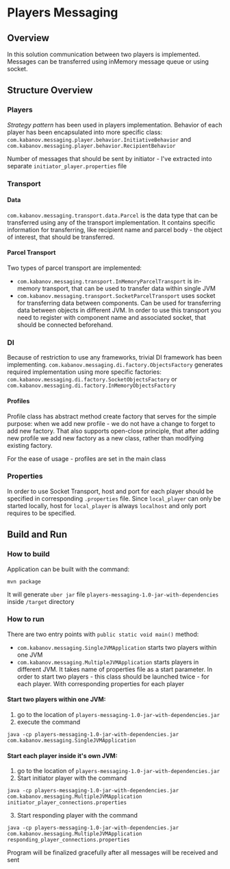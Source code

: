 # Players Messaging

## Overview 
In this solution communication between two players is implemented. Messages can be transferred using inMemory 
message queue or using socket.   

## Structure Overview
### Players
*Strategy pattern* has been used in players implementation. Behavior of each player has been encapsulated into 
more specific class: `com.kabanov.messaging.player.behavior.InitiativeBehavior` and 
`com.kabanov.messaging.player.behavior.RecipientBehavior`

Number of messages that should be sent by initiator - I've extracted into separate `initiator_player.properties` file

### Transport
#### Data
`com.kabanov.messaging.transport.data.Parcel` is the data type that can be transferred using any of the transport 
implementation.
It contains specific information for transferring, like recipient name and 
parcel body - the object of interest, that should be transferred. 

#### Parcel Transport
Two types of parcel transport are implemented: 
 - `com.kabanov.messaging.transport.InMemoryParcelTransport` is in-memory transport, that can be used to transfer 
 data within single JVM  
 - `com.kabanov.messaging.transport.SocketParcelTransport` uses socket for transferring data between components. 
 Can be used for transferring data between objects in different JVM. In order to use this transport you need to 
 register with component name and associated socket, that should be connected beforehand.
 
### DI 
Because of restriction to use any frameworks, trivial DI framework has been implementing. 
`com.kabanov.messaging.di.factory.ObjectsFactory` generates required implementation using more specific factories: 
`com.kabanov.messaging.di.factory.SocketObjectsFactory` or `com.kabanov.messaging.di.factory.InMemoryObjectsFactory`

#### Profiles
Profile class has abstract method create factory that serves for the simple purpose: when we add new profile - we do 
not have a change to forget to add new factory. That also supports open-close principle, that after adding new profile
we add new factory as a new class, rather than modifying existing factory. 

For the ease of usage - profiles are set in the main class

### Properties
In order to use Socket Transport, host and port for each player should be specified in corresponding `.properties` file.
Since `local_player` can only be started locally, host for `local_player` is always `localhost` and only port requires 
to be specified.

## Build and Run

### How to build
Application can be built with the command: 
```
mvn package
```    
It will generate `uber jar` file `players-messaging-1.0-jar-with-dependencies` inside `/target` directory

### How to run
There are two entry points with `public static void main()` method: 
 - `com.kabanov.messaging.SingleJVMApplication` starts two players within one JVM
 - `com.kabanov.messaging.MultipleJVMApplication` starts players in different JVM. It takes name of properties file 
 as a start parameter. In order to start two players - this class should be launched twice - for each player. With 
 corresponding properties for each player
 
 #### Start two players within one JVM: 
 1. go to the location of `players-messaging-1.0-jar-with-dependencies.jar` 
 2. execute the command 
```
java -cp players-messaging-1.0-jar-with-dependencies.jar com.kabanov.messaging.SingleJVMApplication
```  

 #### Start each player inside it's own JVM: 
 1. go to the location of `players-messaging-1.0-jar-with-dependencies.jar` 
 2. Start initiator player with the command 
```
java -cp players-messaging-1.0-jar-with-dependencies.jar com.kabanov.messaging.MultipleJVMApplication initiator_player_connections.properties
```   
 3. Start responding player with the command 
```
java -cp players-messaging-1.0-jar-with-dependencies.jar com.kabanov.messaging.MultipleJVMApplication responding_player_connections.properties
```
 
Program will be finalized gracefully after all messages will be received and sent








